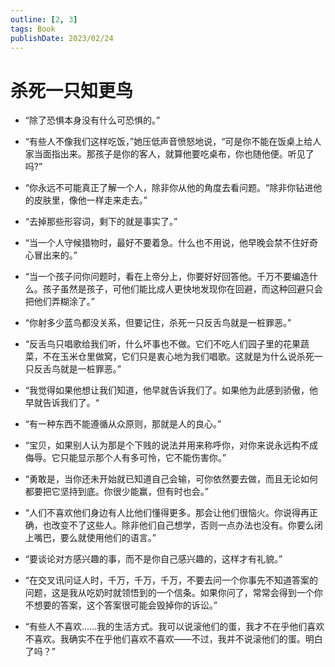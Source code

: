 ```yaml
---
outline: [2, 3]
tags: Book
publishDate: 2023/02/24
---
```


# 杀死一只知更鸟
- “除了恐惧本身没有什么可恐惧的。”

- “有些人不像我们这样吃饭，”她压低声音愤怒地说，“可是你不能在饭桌上给人家当面指出来。那孩子是你的客人，就算他要吃桌布，你也随他便。听见了吗?”

- “你永远不可能真正了解一个人，除非你从他的角度去看问题。“除非你钻进他的皮肤里，像他一样走来走去。”

- “去掉那些形容词，剩下的就是事实了。”

- “当一个人守候猎物时，最好不要着急。什么也不用说，他早晚会禁不住好奇心冒出来的。”

- “当一个孩子问你问题时，看在上帝分上，你要好好回答他。千万不要编造什么。孩子虽然是孩子，可他们能比成人更快地发现你在回避，而这种回避只会把他们弄糊涂了。”

- “你射多少蓝鸟都没关系，但要记住，杀死一只反舌鸟就是一桩罪恶。”

- “反舌鸟只唱歌给我们听，什么坏事也不做。它们不吃人们园子里的花果蔬菜，不在玉米仓里做窝，它们只是衷心地为我们唱歌。这就是为什么说杀死一只反舌鸟就是一桩罪恶。”

- “我觉得如果他想让我们知道，他早就告诉我们了。如果他为此感到骄傲，他早就告诉我们了。“

- “有一种东西不能遵循从众原则，那就是人的良心。”

- “宝贝，如果别人认为那是个下贱的说法并用来称呼你，对你来说永远构不成侮辱。它只能显示那个人有多可怜，它不能伤害你。”

- “勇敢是，当你还未开始就已知道自己会输，可你依然要去做，而且无论如何都要把它坚持到底。你很少能赢，但有时也会。”

- “人们不喜欢他们身边有人比他们懂得更多。那会让他们很恼火。你说得再正确，也改变不了这些人。除非他们自己想学，否则一点办法也没有。你要么闭上嘴巴，要么就使用他们的语言。”

- “要谈论对方感兴趣的事，而不是你自己感兴趣的，这样才有礼貌。”

- “在交叉讯问证人时，千万，千万，千万，不要去问一个你事先不知道答案的问题，这是我从吃奶时就领悟到的一个信条。如果你问了，常常会得到一个你不想要的答案，这个答案很可能会毁掉你的诉讼。”

- “有些人不喜欢……我的生活方式。我可以说滚他们的蛋，我才不在乎他们喜欢不喜欢。我确实不在乎他们喜欢不喜欢——不过，我并不说滚他们的蛋。明白了吗？”
